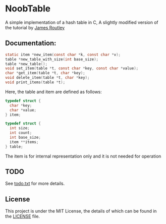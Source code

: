 # NoobTable

A simple implementation of a hash table in C,
A slightly modified version of the tutorial by [James Routley](https://github.com/jamesroutley/write-a-hash-table/)

## Documentation:

```c
static item *new_item(const char *k, const char *v);
table *new_table_with_size(int base_size);
table *new_table();
void set_item(table *t, const char *key, const char *value);
char *get_item(table *t, char *key);
void delete_item(table *t, char *key);
void print_items(table *t);
```

Here, the table and item are defined as follows:

```c
typedef struct {
  char *key;
  char *value;
} item;

typedef struct {
  int size;
  int count;
  int base_size;
  item **items;
} table;
```

The item is for internal representation only and it is not needed for operation

## TODO

See [todo.txt](todo.txt) for more details.

## License

This project is under the MIT License, the details of which can be found in the [LICENSE](LICENSE) file.
